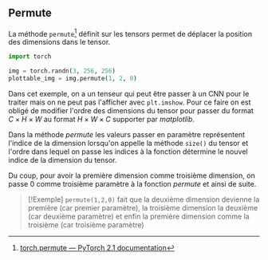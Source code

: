 ## Permute
La méthode `permute`[^1] définit sur les tensors permet de déplacer la position des dimensions dans le tensor.

```py
import torch

img = torch.randn(3, 256, 256)
plottable_img = img.permute(1, 2, 0)
```

Dans cet exemple, on a un tenseur qui peut être passer à un CNN pour le traiter mais on ne peut pas l'afficher avec `plt.imshow`. Pour ce faire on est obligé de modifier l'ordre des dimensions du tensor pour passer du format $C \times H \times W$ au format $H \times W \times C$ supporter par *matplotlib*.

Dans la méthode *permute* les valeurs passer en paramètre représentent l'indice de la dimension lorsqu'on appelle la méthode `size()` du tensor et l'ordre dans lequel on passe les indices à la fonction détermine le nouvel indice de la dimension du tensor.

Du coup, pour avoir la première dimension comme troisième dimension, on passe $0$ comme troisième paramètre à la fonction *permute* et ainsi de suite.

>[!Exemple]
>`permute(1,2,0)` fait que la deuxième dimension devienne la première (car premier paramètre), la troisième dimension la deuxième (car deuxième paramètre) et enfin la première dimension comme la troisième (car troisième paramètre)





[^1]: [torch.permute — PyTorch 2.1 documentation](https://pytorch.org/docs/stable/generated/torch.permute.html#torch.permute)